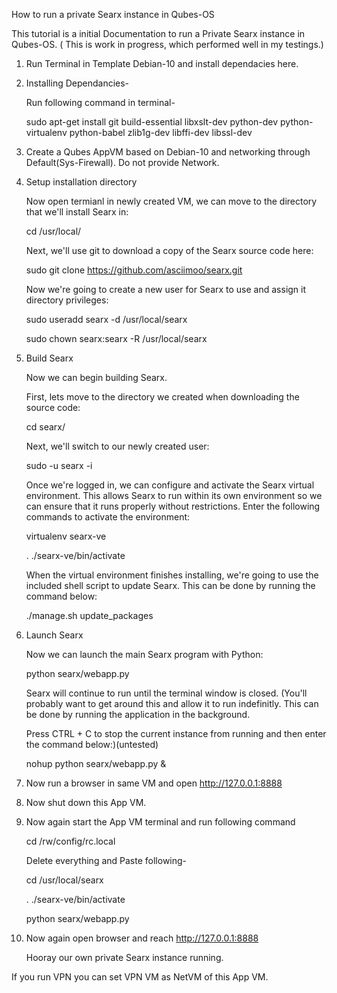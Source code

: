 How to run a private Searx instance in Qubes-OS

This tutorial is a initial Documentation to run a Private Searx instance in Qubes-OS.
( This is work in progress, which performed well in my testings.)

1. Run Terminal in Template Debian-10 and install dependacies here.

2. Installing Dependancies-

     Run following command in terminal-
     
     sudo apt-get install git build-essential libxslt-dev python-dev python-virtualenv python-babel zlib1g-dev libffi-dev libssl-dev
     
3. Create a Qubes AppVM based on Debian-10 and networking through Default(Sys-Firewall). Do not provide Network.

4. Setup installation directory

    Now open termianl in newly created VM, we can move to the directory that we'll install Searx in:

    cd /usr/local/

    Next, we'll use git to download a copy of the Searx source code here:

    sudo git clone https://github.com/asciimoo/searx.git

    Now we're going to create a new user for Searx to use and assign it directory privileges:

    sudo useradd searx -d /usr/local/searx
    
    sudo chown searx:searx -R /usr/local/searx

5. Build Searx

   Now we can begin building Searx.

   First, lets move to the directory we created when downloading the source code:

   cd searx/

   Next, we'll switch to our newly created user:

   sudo -u searx -i

   Once we're logged in, we can configure and activate the Searx virtual environment. This allows Searx to run within its own   environment so we can ensure that it runs properly without restrictions. Enter the following commands to activate the environment:

   virtualenv searx-ve
   
   . ./searx-ve/bin/activate

   When the virtual environment finishes installing, we're going to use the included shell script to update Searx. This can be done by running the command below:

   ./manage.sh update_packages

6. Launch Searx

   Now we can launch the main Searx program with Python:

   python searx/webapp.py

   Searx will continue to run until the terminal window is closed. (You'll probably want to get around this and allow it to run indefinitly. This can be done by running the application in the background.

   Press CTRL + C to stop the current instance from running and then enter the command below:)(untested)

   nohup python searx/webapp.py &

7. Now run a browser in same VM and open  http://127.0.0.1:8888
   
   
8. Now shut down this App VM.

9. Now again start the App VM terminal and run following command

   cd /rw/config/rc.local
   
   Delete everything and Paste following-
   
   cd /usr/local/searx
   
   . ./searx-ve/bin/activate
   
   python searx/webapp.py
   
10. Now again open browser and reach http://127.0.0.1:8888
    
    Hooray our own private Searx instance running.
     
If you run VPN you can set VPN VM as NetVM of this App VM.
     
